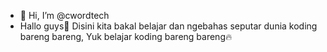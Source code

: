 - 👋 Hi, I’m @cwordtech
- Hallo guys👋
Disini kita bakal belajar dan ngebahas seputar dunia koding bareng bareng, Yuk belajar koding bareng bareng🔥

<!---
cwordtech/cwordtech is a ✨ special ✨ repository because its `README.md` (this file) appears on your GitHub profile.
You can click the Preview link to take a look at your changes.
--->
